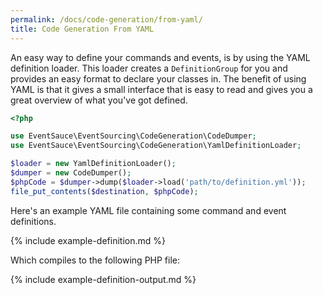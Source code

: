 ```yaml
---
permalink: /docs/code-generation/from-yaml/
title: Code Generation From YAML
---
```


An easy way to define your commands and events, is by using the YAML definition loader. This
loader creates a `DefinitionGroup` for you and provides an easy format to declare your
classes in. The benefit of using YAML is that it gives a small interface that is easy
to read and gives you a great overview of what you've got defined.

```php
<?php

use EventSauce\EventSourcing\CodeGeneration\CodeDumper;
use EventSauce\EventSourcing\CodeGeneration\YamlDefinitionLoader;

$loader = new YamlDefinitionLoader();
$dumper = new CodeDumper();
$phpCode = $dumper->dump($loader->load('path/to/definition.yml'));
file_put_contents($destination, $phpCode);
```

Here's an example YAML file containing some command and event definitions.

{% include example-definition.md %}

Which compiles to the following PHP file:
 
{% include example-definition-output.md %}
